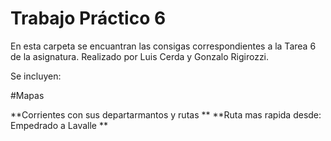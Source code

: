 # Trabajo Práctico 6

En esta carpeta se encuantran las consigas correspondientes a la Tarea 6 de la asignatura.
Realizado por Luis Cerda y Gonzalo Rigirozzi.

Se incluyen:

#Mapas

**Corrientes con sus departarmantos y rutas **
**Ruta mas rapida desde: Empedrado a Lavalle  **
